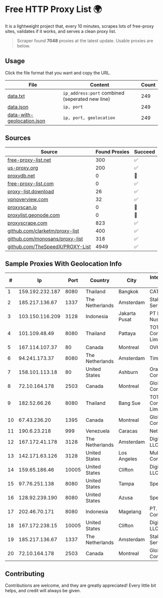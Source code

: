
# Free HTTP Proxy List 🌍

It is a lightweight project that, every 10 minutes, scrapes lots of free-proxy sites, validates if it works, and serves a clean proxy list.


> Scraper found **7048** proxies at the latest update. Usable proxies are below.

## Usage

Click the file format that you want and copy the URL.


|File|Content|Count|
|----|-------|-----|
|[data.txt](https://raw.githubusercontent.com/themiralay/Proxy-List-World/master/data.txt)|`ip_address:port` combined (seperated new line)|249|
|[data.json](https://raw.githubusercontent.com/themiralay/Proxy-List-World/master/data.json)|`ip, port`|249|
|[data-with-geolocation.json](https://raw.githubusercontent.com/themiralay/Proxy-List-World/master/data-with-geolocation.json)|`ip, port, geolocation`|249|

## Sources

|Source|Found Proxies|Succeed|
|------|-------------|-------|
|[free-proxy-list.net](https://free-proxy-list.net)|300|✅|
|[us-proxy.org](https://www.us-proxy.org)|200|✅|
|[proxydb.net](http://proxydb.net)|0|🚫|
|[free-proxy-list.com](https://free-proxy-list.com/?page=&port=&type%5B%5D=http&type%5B%5D=https&up_time=0&search=Search)|0|✅|
|[proxy-list.download](https://www.proxy-list.download/HTTP)|26|✅|
|[vpnoverview.com](https://vpnoverview.com/privacy/anonymous-browsing/free-proxy-servers)|32|✅|
|[proxyscan.io](https://www.proxyscan.io)|0|🚫|
|[proxylist.geonode.com](https://proxylist.geonode.com/api/proxy-list?limit=300&page=1&sort_by=lastChecked&sort_type=desc&protocols=http,https)|0|🚫|
|[proxyscrape.com](https://api.proxyscrape.com/v2/?request=displayproxies&protocol=http&timeout=10000&country=all&ssl=all&anonymity=all)|823|✅|
|[github.com/clarketm/proxy-list](https://raw.githubusercontent.com/clarketm/proxy-list/master/proxy-list-raw.txt)|400|✅|
|[github.com/monosans/proxy-list](https://raw.githubusercontent.com/monosans/proxy-list/main/proxies/http.txt)|318|✅|
|[github.com/TheSpeedX/PROXY-List](https://raw.githubusercontent.com/TheSpeedX/PROXY-List/master/http.txt)|4949|✅|


## Sample Proxies With Geolocation Info

|#|Ip|Port|Country|City|Internet Service Provider|
|-|--|----|-------|----|-------------------------|
|1|159.192.232.187|8080|Thailand|Bangkok|CAT-BB|
|2|185.217.136.67|1337|The Netherlands|Amsterdam|Stallion Network Services Limited|
|3|103.150.116.209|3128|Indonesia|Jakarta Pusat|PT Biznet Gio Nusantara|
|4|101.109.48.49|8080|Thailand|Pattaya|TOT Public Company Limited|
|5|167.114.107.37|80|Canada|Montreal|OVH SAS|
|6|94.241.173.37|8080|The Netherlands|Amsterdam|TimeWeb Ltd.|
|7|158.101.113.18|80|United States|Ashburn|Oracle Corporation|
|8|72.10.164.178|2503|Canada|Montreal|GloboTech Communications|
|9|182.52.66.26|8080|Thailand|Bang Sue|TOT Public Company Limited|
|10|67.43.236.20|1395|Canada|Montreal|GloboTech Communications|
|11|190.6.23.218|999|Venezuela|Caracas|Net Uno|
|12|167.172.41.178|3128|The Netherlands|Amsterdam|DigitalOcean, LLC|
|13|142.171.63.126|3128|United States|Los Angeles|Multacom Corporation|
|14|159.65.186.46|10005|United States|Clifton|DigitalOcean, LLC|
|15|97.76.251.138|8080|United States|Tampa|Spectrum|
|16|128.92.239.190|8080|United States|Azusa|Spectrum|
|17|202.46.70.171|8080|Indonesia|Magelang|PT. Indonesia Comnet Plus|
|18|167.172.238.15|10005|United States|Clifton|DigitalOcean, LLC|
|19|185.217.136.67|1337|The Netherlands|Amsterdam|Stallion Network Services Limited|
|20|72.10.164.178|2503|Canada|Montreal|GloboTech Communications|



## Contributing

Contributions are welcome, and they are greatly appreciated! Every
little bit helps, and credit will always be given.


